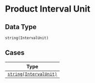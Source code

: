 
# Product Interval Unit

## Data Type

`string(IntervalUnit)`

## Cases

| Type |
|  --- |
| [`string(IntervalUnit)`](../../../doc/models/interval-unit.md) |

